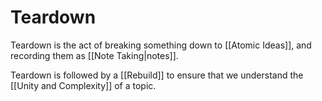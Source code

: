 # Teardown
Teardown is the act of breaking something down to [[Atomic Ideas]], and recording them as [[Note Taking|notes]].

Teardown is followed by a [[Rebuild]] to ensure that we understand the [[Unity and Complexity]] of a topic.